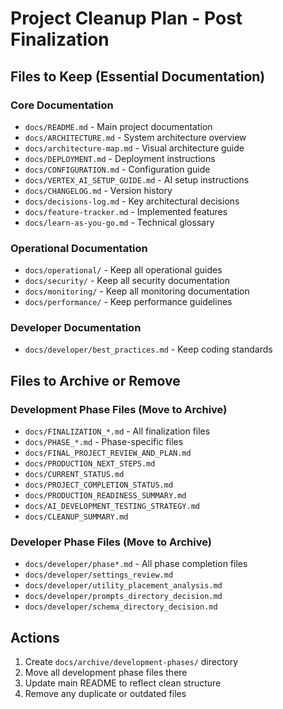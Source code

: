 # Project Cleanup Plan - Post Finalization

## Files to Keep (Essential Documentation)

### Core Documentation
- `docs/README.md` - Main project documentation
- `docs/ARCHITECTURE.md` - System architecture overview
- `docs/architecture-map.md` - Visual architecture guide
- `docs/DEPLOYMENT.md` - Deployment instructions
- `docs/CONFIGURATION.md` - Configuration guide
- `docs/VERTEX_AI_SETUP_GUIDE.md` - AI setup instructions
- `docs/CHANGELOG.md` - Version history
- `docs/decisions-log.md` - Key architectural decisions
- `docs/feature-tracker.md` - Implemented features
- `docs/learn-as-you-go.md` - Technical glossary

### Operational Documentation
- `docs/operational/` - Keep all operational guides
- `docs/security/` - Keep all security documentation
- `docs/monitoring/` - Keep all monitoring documentation
- `docs/performance/` - Keep performance guidelines

### Developer Documentation
- `docs/developer/best_practices.md` - Keep coding standards

## Files to Archive or Remove

### Development Phase Files (Move to Archive)
- `docs/FINALIZATION_*.md` - All finalization files
- `docs/PHASE_*.md` - Phase-specific files
- `docs/FINAL_PROJECT_REVIEW_AND_PLAN.md`
- `docs/PRODUCTION_NEXT_STEPS.md`
- `docs/CURRENT_STATUS.md`
- `docs/PROJECT_COMPLETION_STATUS.md`
- `docs/PRODUCTION_READINESS_SUMMARY.md`
- `docs/AI_DEVELOPMENT_TESTING_STRATEGY.md`
- `docs/CLEANUP_SUMMARY.md`

### Developer Phase Files (Move to Archive)
- `docs/developer/phase*.md` - All phase completion files
- `docs/developer/settings_review.md`
- `docs/developer/utility_placement_analysis.md`
- `docs/developer/prompts_directory_decision.md`
- `docs/developer/schema_directory_decision.md`

## Actions
1. Create `docs/archive/development-phases/` directory
2. Move all development phase files there
3. Update main README to reflect clean structure
4. Remove any duplicate or outdated files

